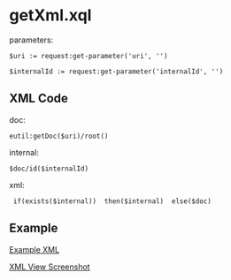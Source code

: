 # getXml.xql
parameters:
```
$uri := request:get-parameter('uri', '')

$internalId := request:get-parameter('internalId', '')
```
## XML Code
doc:
```
eutil:getDoc($uri)/root()
```
internal:
```
$doc/id($internalId)
```
xml:
```
 if(exists($internal))  then($internal)  else($doc)
```
## Example

[Example XML](../textView/test/TestXMLTextView.md)

[XML View Screenshot](test/XMLView.md)


